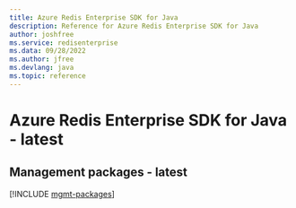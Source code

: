 ```yaml
---
title: Azure Redis Enterprise SDK for Java
description: Reference for Azure Redis Enterprise SDK for Java
author: joshfree
ms.service: redisenterprise
ms.data: 09/28/2022
ms.author: jfree
ms.devlang: java
ms.topic: reference
---
```

# Azure Redis Enterprise SDK for Java - latest

## Management packages - latest
[!INCLUDE [mgmt-packages](redis-enterprise-mgmt-index.md)]
